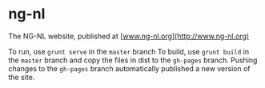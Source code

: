 ng-nl
=====

The NG-NL website, published at [www.ng-nl.org](http://www.ng-nl.org)

To run, use `grunt serve` in the `master` branch
To build, use `grunt build` in the `master` branch and copy the files in dist to the `gh-pages` branch. Pushing changes to the `gh-pages` branch automatically published a new version of the site.

